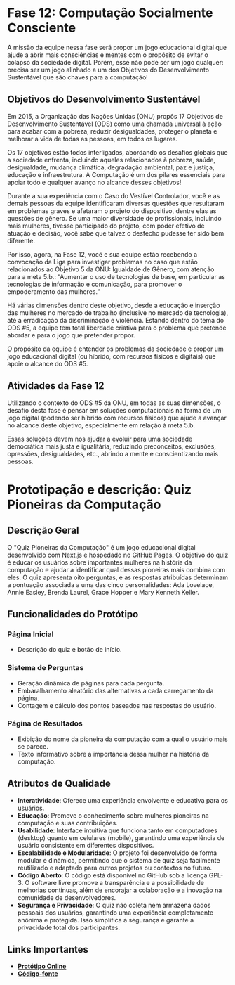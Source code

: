 # Fase 12: Computação Socialmente Consciente
A missão da equipe nessa fase será propor um jogo educacional digital que ajude a abrir mais consciências e mentes com o propósito de evitar o colapso da sociedade digital. Porém, esse não pode ser um jogo qualquer: precisa ser um jogo alinhado a um dos Objetivos do Desenvolvimento Sustentável que são chaves para a computação!

## Objetivos do Desenvolvimento Sustentável 
Em 2015, a Organização das Nações Unidas (ONU) propôs 17 Objetivos de Desenvolvimento Sustentável (ODS) como uma chamada universal à ação para acabar com a pobreza, reduzir desigualdades, proteger o planeta e melhorar a vida de todas as pessoas, em todos os lugares.

Os 17 objetivos estão todos interligados, abordando os desafios globais que a sociedade enfrenta, incluindo aqueles relacionados à pobreza, saúde, desigualdade, mudança climática, degradação ambiental, paz e justiça, educação e infraestrutura. A Computação é um dos pilares essenciais para apoiar todo e qualquer avanço no alcance desses objetivos!

Durante a sua experiência com o Caso do Vestível Controlador, você e as demais pessoas da equipe identificaram diversas questões que resultaram em problemas graves e afetaram o projeto do dispositivo, dentre elas as questões de gênero. Se uma maior diversidade de profissionais, incluindo mais mulheres, tivesse participado do projeto, com poder efetivo de atuação e decisão, você sabe que talvez o desfecho pudesse ter sido bem diferente.

Por isso, agora, na Fase 12, você e sua equipe estão recebendo a convocação da Liga para investigar problemas no caso que estão relacionados ao Objetivo 5 da ONU: Igualdade de Gênero, com atenção para a meta 5.b.: “Aumentar o uso de tecnologias de base, em particular as tecnologias de informação e comunicação, para promover o empoderamento das mulheres.”

Há várias dimensões dentro deste objetivo, desde a educação e inserção das mulheres no mercado de trabalho (inclusive no mercado de tecnologia), até a erradicação da discriminação e violência. Estando dentro do tema do ODS #5, a equipe tem total liberdade criativa para o problema que pretende abordar e para o jogo que pretender propor. 

O propósito da equipe é entender os problemas da sociedade e propor um jogo educacional digital (ou híbrido, com recursos físicos e digitais) que apoie o alcance do ODS #5. 

## Atividades da Fase 12
Utilizando o contexto do ODS #5 da ONU, em todas as suas dimensões, o desafio desta fase é pensar em soluções computacionais na forma de um jogo digital (podendo ser híbrido com recursos físicos) que ajude a avançar no alcance deste objetivo, especialmente em relação à meta 5.b.

Essas soluções devem nos ajudar a evoluir para uma sociedade democrática mais justa e igualitária, reduzindo preconceitos, exclusões, opressões, desigualdades, etc., abrindo a mente e conscientizando mais pessoas.

# Prototipação e descrição: Quiz Pioneiras da Computação
## Descrição Geral

O "Quiz Pioneiras da Computação" é um jogo educacional digital desenvolvido com Next.js e hospedado no GitHub Pages. O objetivo do quiz é educar os usuários sobre importantes mulheres na história da computação e ajudar a identificar qual dessas pioneiras mais combina com eles. O quiz apresenta oito perguntas, e as respostas atribuídas determinam a pontuação associada a uma das cinco personalidades: Ada Lovelace, Annie Easley, Brenda Laurel, Grace Hopper e Mary Kenneth Keller.

## Funcionalidades do Protótipo

### Página Inicial

- Descrição do quiz e botão de início.

### Sistema de Perguntas

- Geração dinâmica de páginas para cada pergunta.
- Embaralhamento aleatório das alternativas a cada carregamento da página.
- Contagem e cálculo dos pontos baseados nas respostas do usuário.

### Página de Resultados

- Exibição do nome da pioneira da computação com a qual o usuário mais se parece.
- Texto informativo sobre a importância dessa mulher na história da computação.

## Atributos de Qualidade

- **Interatividade**: Oferece uma experiência envolvente e educativa para os usuários.
- **Educação**: Promove o conhecimento sobre mulheres pioneiras na computação e suas contribuições.
- **Usabilidade**: Interface intuitiva que funciona tanto em computadores (desktop) quanto em celulares (mobile), garantindo uma experiência de usuário consistente em diferentes dispositivos.
- **Escalabilidade e Modularidade**: O projeto foi desenvolvido de forma modular e dinâmica, permitindo que o sistema de quiz seja facilmente reutilizado e adaptado para outros projetos ou contextos no futuro.
- **Código Aberto**: O código está disponível no GitHub sob a licença GPL-3. O software livre promove a transparência e a possibilidade de melhorias contínuas, além de encorajar a colaboração e a inovação na comunidade de desenvolvedores.
- **Segurança e Privacidade**: O quiz não coleta nem armazena dados pessoais dos usuários, garantindo uma experiência completamente anônima e protegida. Isso simplifica a segurança e garante a privacidade total dos participantes.

## Links Importantes

- [**Protótipo Online**](https://nightshade-tea.github.io/icc/)
- [**Código-fonte**](https://github.com/nightshade-tea/icc)

